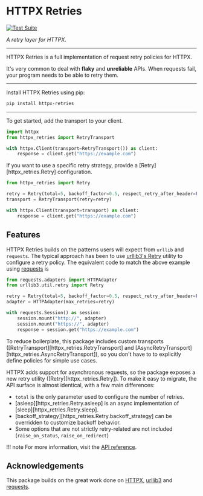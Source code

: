 # HTTPX Retries


<p>
<a href="https://github.com/will-ockmore/httpx-retry/actions">
    <img src="https://github.com/will-ockmore/httpx-retry/workflows/Test%20Suite/badge.svg" alt="Test Suite">
</a>
<!-- TODO: Enable after package publish -->
<!-- <a href="https://pypi.org/project/httpx/"> -->
<!--     <img src="https://badge.fury.io/py/httpx.svg" alt="Package version"> -->
<!-- </a> -->
</p>

<em>A retry layer for HTTPX.</em>


---

HTTPX Retries is a full implementation of request retry policies for HTTPX.

It's very common to deal with **flaky** and **unreliable** APIs. When requests fail, your program needs to be able
to retry them.

---

Install HTTPX Retries using pip:

``` bash
pip install httpx-retries
```

---

To get started, add the transport to your client.

``` python
import httpx
from httpx_retries import RetryTransport

with httpx.Client(transport=RetryTransport()) as client:
    response = client.get("https://example.com")
```

If you want to use a specific retry strategy, provide a [Retry][httpx_retries.Retry] configuration.

``` python
from httpx_retries import Retry

retry = Retry(total=5, backoff_factor=0.5, respect_retry_after_header=False)
transport = RetryTransport(retry=retry)

with httpx.Client(transport=transport) as client:
    response = client.get("https://example.com")
```

## Features

HTTPX Retries builds on the patterns users will expect from `urllib` and `requests`. The typical approach has been
to use [urllib3's Retry](https://urllib3.readthedocs.io/en/latest/reference/urllib3.util.html#urllib3.util.Retry)
utility to configure a retry policy. The equivalent code to match the above example using
[requests](https://requests.readthedocs.io/en/latest/) is


``` python
from requests.adapters import HTTPAdapter
from urllib3.util.retry import Retry

retry = Retry(total=5, backoff_factor=0.5, respect_retry_after_header=False)
adapter = HTTPAdapter(max_retries=retry)

with requests.Session() as session:
    session.mount("http://", adapter)
    session.mount("https://", adapter)
    response = session.get("https://example.com")
```

To reduce boilerplate, this package includes custom transports
 ([RetryTransport][httpx_retries.RetryTransport] and [AsyncRetryTransport][httpx_retries.AsyncRetryTransport]), so
you don't have to to explicitly define policies for simple use cases.

HTTPX adds support for asynchronous requests, so the package exposes a new retry
utility ([Retry][httpx_retries.Retry]). To make it easy to migrate, the API surface is almost identical, with a few main
differences:

- `total` is the only parameter used to configure the number of retries.
- [asleep][httpx_retries.Retry.asleep] is an async implementation of [sleep][httpx_retries.Retry.sleep].
- [backoff_strategy][httpx_retries.Retry.backoff_strategy] can be overridden to customize backoff behavior.
- Some options that are not strictly retry-related are not included (`raise_on_status`, `raise_on_redirect`)

!!! note
    For more information, visit the [API reference](./api.md).

## Acknowledgements

This package builds on the great work done on [HTTPX](https://www.python-httpx.org/), [urllib3](https://urllib3.readthedocs.io/en/stable/) and [requests](https://requests.readthedocs.io/en/latest/).
